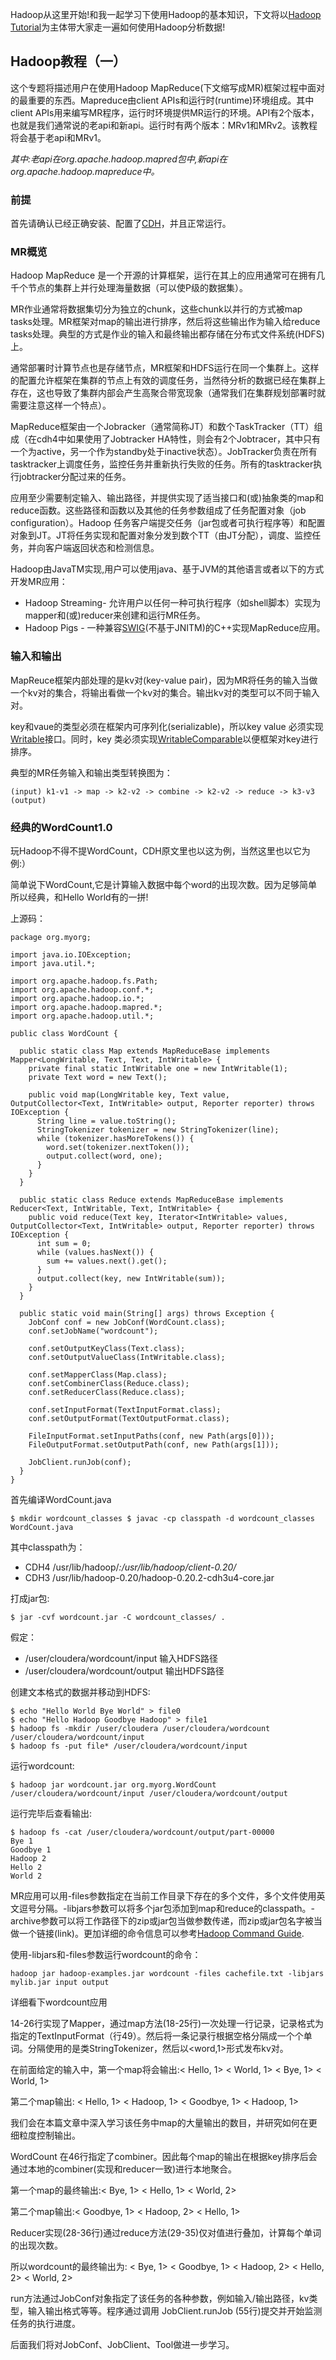Hadoop从这里开始!和我一起学习下使用Hadoop的基本知识，下文将以[Hadoop Tutorial](http://www.cloudera.com/content/cloudera-content/cloudera-docs/HadoopTutorial/CDH4/Hadoop-Tutorial.html)为主体带大家走一遍如何使用Hadoop分析数据!

## Hadoop教程（一） ##
这个专题将描述用户在使用Hadoop MapReduce(下文缩写成MR)框架过程中面对的最重要的东西。Mapreduce由client APIs和运行时(runtime)环境组成。其中client APIs用来编写MR程序，运行时环境提供MR运行的环境。API有2个版本，也就是我们通常说的老api和新api。运行时有两个版本：MRv1和MRv2。该教程将会基于老api和MRv1。

*其中:老api在org.apache.hadoop.mapred包中,新api在 org.apache.hadoop.mapreduce中。*

### 前提 ###
首先请确认已经正确安装、配置了[CDH](http://www.cloudera.com/content/cloudera/en/products/cdh.html)，并且正常运行。
### MR概览 ###
Hadoop MapReduce 是一个开源的计算框架，运行在其上的应用通常可在拥有几千个节点的集群上并行处理海量数据（可以使P级的数据集）。

MR作业通常将数据集切分为独立的chunk，这些chunk以并行的方式被map tasks处理。MR框架对map的输出进行排序，然后将这些输出作为输入给reduce tasks处理。典型的方式是作业的输入和最终输出都存储在分布式文件系统(HDFS)上。

通常部署时计算节点也是存储节点，MR框架和HDFS运行在同一个集群上。这样的配置允许框架在集群的节点上有效的调度任务，当然待分析的数据已经在集群上存在，这也导致了集群内部会产生高聚合带宽现象（通常我们在集群规划部署时就需要注意这样一个特点）。

MapReduce框架由一个Jobracker（通常简称JT）和数个TaskTracker（TT）组成（在cdh4中如果使用了Jobtracker HA特性，则会有2个Jobtracer，其中只有一个为active，另一个作为standby处于inactive状态）。JobTracker负责在所有tasktracker上调度任务，监控任务并重新执行失败的任务。所有的tasktracker执行jobtracker分配过来的任务。

应用至少需要制定输入、输出路径，并提供实现了适当接口和(或)抽象类的map和reduce函数。这些路径和函数以及其他的任务参数组成了任务配置对象（job configuration）。Hadoop 任务客户端提交任务（jar包或者可执行程序等）和配置对象到JT。JT将任务实现和配置对象分发到数个TT（由JT分配），调度、监控任务，并向客户端返回状态和检测信息。

Hadoop由JavaTM实现,用户可以使用java、基于JVM的其他语言或者以下的方式开发MR应用：

- Hadoop Streaming- 允许用户以任何一种可执行程序（如shell脚本）实现为mapper和(或)reducer来创建和运行MR任务。
- Hadoop Pigs - 一种兼容[SWIG](http://www.swig.org/)(不基于JNITM)的C++实现MapReduce应用。

### 输入和输出 ###

MapReuce框架内部处理的是kv对(key-value pair)，因为MR将任务的输入当做一个kv对的集合，将输出看做一个kv对的集合。输出kv对的类型可以不同于输入对。

key和vaue的类型必须在框架内可序列化(serializable)，所以key value 必须实现[Writable](http://hadoop.apache.org/common/docs/r0.23.6/api/org/apache/hadoop/io/Writable.html)接口。同时，key 类必须实现[WritableComparable](http://hadoop.apache.org/common/docs/r0.23.6/api/org/apache/hadoop/io/WritableComparable.html)以便框架对key进行排序。

典型的MR任务输入和输出类型转换图为：

    (input) k1-v1 -> map -> k2-v2 -> combine -> k2-v2 -> reduce -> k3-v3 (output)

### 经典的WordCount1.0 ###

玩Hadoop不得不提WordCount，CDH原文里也以这为例，当然这里也以它为例:）

简单说下WordCount,它是计算输入数据中每个word的出现次数。因为足够简单所以经典，和Hello World有的一拼!

上源码：

    package org.myorg;

    import java.io.IOException;
    import java.util.*;

    import org.apache.hadoop.fs.Path;
    import org.apache.hadoop.conf.*;
    import org.apache.hadoop.io.*;
    import org.apache.hadoop.mapred.*;
    import org.apache.hadoop.util.*;

    public class WordCount {

      public static class Map extends MapReduceBase implements Mapper<LongWritable, Text, Text, IntWritable> {
        private final static IntWritable one = new IntWritable(1);
        private Text word = new Text();

        public void map(LongWritable key, Text value, OutputCollector<Text, IntWritable> output, Reporter reporter) throws IOException {
          String line = value.toString();
          StringTokenizer tokenizer = new StringTokenizer(line);
          while (tokenizer.hasMoreTokens()) {
            word.set(tokenizer.nextToken());
            output.collect(word, one);
          }
        }
      }

      public static class Reduce extends MapReduceBase implements Reducer<Text, IntWritable, Text, IntWritable> {
        public void reduce(Text key, Iterator<IntWritable> values, OutputCollector<Text, IntWritable> output, Reporter reporter) throws IOException {
          int sum = 0;
          while (values.hasNext()) {
            sum += values.next().get();
          } 
          output.collect(key, new IntWritable(sum));
        }
      }

      public static void main(String[] args) throws Exception {
        JobConf conf = new JobConf(WordCount.class);
        conf.setJobName("wordcount");

        conf.setOutputKeyClass(Text.class);
        conf.setOutputValueClass(IntWritable.class);

        conf.setMapperClass(Map.class);
        conf.setCombinerClass(Reduce.class);
        conf.setReducerClass(Reduce.class);

        conf.setInputFormat(TextInputFormat.class);
        conf.setOutputFormat(TextOutputFormat.class);

        FileInputFormat.setInputPaths(conf, new Path(args[0]));
        FileOutputFormat.setOutputPath(conf, new Path(args[1]));

        JobClient.runJob(conf);
      }
    }

首先编译WordCount.java

    $ mkdir wordcount_classes $ javac -cp classpath -d wordcount_classes WordCount.java

其中classpath为：

- CDH4 /usr/lib/hadoop/*:/usr/lib/hadoop/client-0.20/*
- CDH3 /usr/lib/hadoop-0.20/hadoop-0.20.2-cdh3u4-core.jar

打成jar包:

    $ jar -cvf wordcount.jar -C wordcount_classes/ .

假定：

- /user/cloudera/wordcount/input 输入HDFS路径
- /user/cloudera/wordcount/output 输出HDFS路径

创建文本格式的数据并移动到HDFS:

    $ echo "Hello World Bye World" > file0
    $ echo "Hello Hadoop Goodbye Hadoop" > file1
    $ hadoop fs -mkdir /user/cloudera /user/cloudera/wordcount /user/cloudera/wordcount/input
    $ hadoop fs -put file* /user/cloudera/wordcount/input

运行wordcount:

    $ hadoop jar wordcount.jar org.myorg.WordCount /user/cloudera/wordcount/input /user/cloudera/wordcount/output

运行完毕后查看输出:

    $ hadoop fs -cat /user/cloudera/wordcount/output/part-00000
    Bye 1
    Goodbye 1
    Hadoop 2
    Hello 2
    World 2

MR应用可以用-files参数指定在当前工作目录下存在的多个文件，多个文件使用英文逗号分隔。-libjars参数可以将多个jar包添加到map和reduce的classpath。-archive参数可以将工作路径下的zip或jar包当做参数传递，而zip或jar包名字被当做一个链接(link)。更加详细的命令信息可以参考[Hadoop Command Guide](http://archive.cloudera.com/cdh/3/hadoop/commands_manual.html).

使用-libjars和-files参数运行wordcount的命令：

    hadoop jar hadoop-examples.jar wordcount -files cachefile.txt -libjars mylib.jar input output
    
详细看下wordcount应用

14-26行实现了Mapper，通过map方法(18-25行)一次处理一行记录，记录格式为指定的TextInputFormat（行49）。然后将一条记录行根据空格分隔成一个个单词。分隔使用的是类StringTokenizer，然后以<word,1>形式发布kv对。

在前面给定的输入中，第一个map将会输出:< Hello, 1> < World, 1> < Bye, 1> < World, 1>

第二个map输出: < Hello, 1> < Hadoop, 1> < Goodbye, 1> < Hadoop, 1>

我们会在本篇文章中深入学习该任务中map的大量输出的数目，并研究如何在更细粒度控制输出。

WordCount 在46行指定了combiner。因此每个map的输出在根据key排序后会通过本地的combiner(实现和reducer一致)进行本地聚合。

第一个map的最终输出:< Bye, 1> < Hello, 1> < World, 2>

第二个map输出:< Goodbye, 1> < Hadoop, 2> < Hello, 1>

Reducer实现(28-36行)通过reduce方法(29-35)仅对值进行叠加，计算每个单词的出现次数。

所以wordcount的最终输出为: < Bye, 1> < Goodbye, 1> < Hadoop, 2> < Hello, 2> < World, 2>

run方法通过JobConf对象指定了该任务的各种参数，例如输入/输出路径，kv类型，输入输出格式等等。程序通过调用 JobClient.runJob (55行)提交并开始监测任务的执行进度。

后面我们将对JobConf、JobClient、Tool做进一步学习。 







